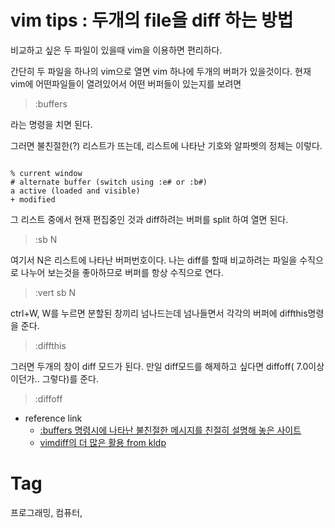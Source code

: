 vim tips : 두개의 file을 diff 하는 방법
===================================

비교하고 싶은 두 파일이 있을때 vim을 이용하면 편리하다.

간단히 두 파일을 하나의 vim으로 열면 vim 하나에 두개의 버퍼가 있을것이다. 현재 vim에 어떤파일들이 열려있어서 어떤 버퍼들이 있는지를 보려면

>:buffers

라는 명령을 치면 된다.

그러면 불친절한(?) 리스트가 뜨는데, 리스트에 나타난 기호와 알파벳의 정체는 이렇다.

```

% current window
# alternate buffer (switch using :e# or :b#)
a active (loaded and visible)
+ modified

```

그 리스트 중에서 현재 편집중인 것과 diff하려는 버퍼를 split 하여 열면 된다.

> :sb N

여기서 N은 리스트에 나타난 버퍼번호이다. 나는 diff를 할때 비교하려는 파일을 수직으로 나누어 보는것을 좋아하므로 버퍼를 항상 수직으로 연다.

> :vert sb N

ctrl+W, W를 누르면 분할된 창끼리 넘나드는데 넘나들면서 각각의 버퍼에 diffthis명령을 준다.

> :diffthis

그러면 두개의 창이 diff 모드가 된다. 만일 diff모드를 해제하고 싶다면 diffoff( 7.0이상이던가.. 그렇다)를 준다.

> :diffoff

* reference link
   - [:buffers 명령시에 나타난 불친절한 메시지를 친절히 설명해 놓은 사이트](http://blog.interlinked.org/tutorials/vim_tutorial.html)
   - [vimdiff의 더 많은 활용 from kldp](http://kldp.org/node/1155)

Tag
====
프로그래밍, 컴퓨터,